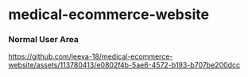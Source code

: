 ﻿# medical-ecommerce-website

 ### Normal User Area
 
https://github.com/jeeva-18/medical-ecommerce-website/assets/113780413/e0802f4b-5ae6-4572-b193-b707be200dcc

